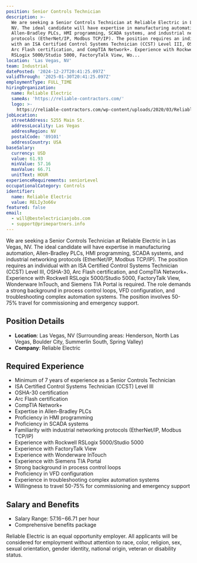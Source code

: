 ```yaml
---
position: Senior Controls Technician
description: >-
  We are seeking a Senior Controls Technician at Reliable Electric in Las Vegas,
  NV. The ideal candidate will have expertise in manufacturing automation,
  Allen-Bradley PLCs, HMI programming, SCADA systems, and industrial networking
  protocols (EtherNet/IP, Modbus TCP/IP). The position requires an individual
  with an ISA Certified Control Systems Technician (CCST) Level III, OSHA-30,
  Arc Flash certification, and CompTIA Network+. Experience with Rockwell
  RSLogix 5000/Studio 5000, FactoryTalk View, Wo...
location: 'Las Vegas, NV'
team: Industrial
datePosted: '2024-12-27T20:41:25.097Z'
validThrough: '2025-01-30T20:41:25.097Z'
employmentType: FULL_TIME
hiringOrganization:
  name: Reliable Electric
  sameAs: 'https://reliable-contractors.com/'
  logo: >-
    https://reliable-contractors.com/wp-content/uploads/2020/03/Reliable-Electric-Logo.jpg
jobLocation:
  streetAddress: 5255 Main St.
  addressLocality: Las Vegas
  addressRegion: NV
  postalCode: '89101'
  addressCountry: USA
baseSalary:
  currency: USD
  value: 61.93
  minValue: 57.16
  maxValue: 66.71
  unitText: HOUR
experienceRequirements: seniorLevel
occupationalCategory: Controls
identifier:
  name: Reliable Electric
  value: RELIy3o66v
featured: false
email:
  - will@bestelectricianjobs.com
  - support@primepartners.info
---
```




We are seeking a Senior Controls Technician at Reliable Electric in Las Vegas, NV. The ideal candidate will have expertise in manufacturing automation, Allen-Bradley PLCs, HMI programming, SCADA systems, and industrial networking protocols (EtherNet/IP, Modbus TCP/IP). The position requires an individual with an ISA Certified Control Systems Technician (CCST) Level III, OSHA-30, Arc Flash certification, and CompTIA Network+. Experience with Rockwell RSLogix 5000/Studio 5000, FactoryTalk View, Wonderware InTouch, and Siemens TIA Portal is required. The role demands a strong background in process control loops, VFD configuration, and troubleshooting complex automation systems. The position involves 50-75% travel for commissioning and emergency support. 

## Position Details

- **Location**: Las Vegas, NV (Surrounding areas: Henderson, North Las Vegas, Boulder City, Summerlin South, Spring Valley)
- **Company**: Reliable Electric

## Required Experience

- Minimum of 7 years of experience as a Senior Controls Technician
- ISA Certified Control Systems Technician (CCST) Level III
- OSHA-30 certification
- Arc Flash certification
- CompTIA Network+
- Expertise in Allen-Bradley PLCs
- Proficiency in HMI programming
- Proficiency in SCADA systems
- Familiarity with industrial networking protocols (EtherNet/IP, Modbus TCP/IP)
- Experience with Rockwell RSLogix 5000/Studio 5000
- Experience with FactoryTalk View
- Experience with Wonderware InTouch
- Experience with Siemens TIA Portal
- Strong background in process control loops
- Proficiency in VFD configuration
- Experience in troubleshooting complex automation systems
- Willingness to travel 50-75% for commissioning and emergency support

## Salary and Benefits

- Salary Range: $57.16-$66.71 per hour
- Comprehensive benefits package

Reliable Electric is an equal opportunity employer. All applicants will be considered for employment without attention to race, color, religion, sex, sexual orientation, gender identity, national origin, veteran or disability status.